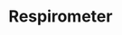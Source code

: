 ---
types: "word"

title: "Respirometer"

categories: ['']

tags: ['Respirometer']

arabic: 'مقياس التنفس'

arexps: []

enwords: ['Respirometer']

enexps: []

arlexicons: 'ق'

enlexicons: 'R'

authors: ['Ruqayya Roshdy']

translators: ['']

citations: 'مقدمة في حوسبة اللغة العربية'

sources: 'مركز الملك عبدالله بن عبدالعزيز الدولي لخدمة اللغة العربية'

word: "true"

slug: ""
---